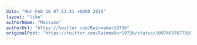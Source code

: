 ```yaml
---
date: "Mon Feb 18 07:53:41 +0000 2019"
layout: "like"
authorName: "Massimo"
authorUrl: "https://twitter.com/Rainmaker1973b"
originalPost: "https://twitter.com/Rainmaker1973b/status/1097403767786536960"
---
```


